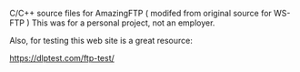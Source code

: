 C/C++ source files for AmazingFTP ( modifed from original source for WS-FTP )
This was for a personal project, not an employer.

Also, for testing this web site is a great resource:

https://dlptest.com/ftp-test/

